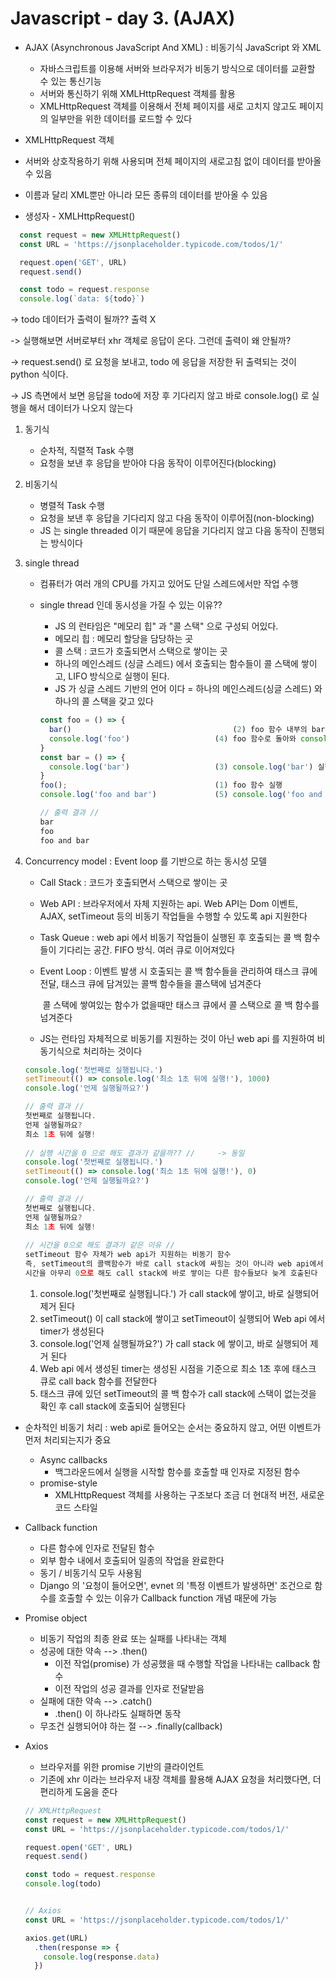 # Javascript - day 3. (AJAX)

- AJAX (Asynchronous JavaScript And XML) : 비동기식 JavaScript 와 XML

  - 자바스크립트를 이용해 서버와 브라우저가 비동기 방식으로 데이터를 교환할 수 있는 통신기능
  - 서버와 통신하기 위해 XMLHttpRequest 객체를 활용
  -  XMLHttpRequest 객체를 이용해서 전체 페이지를 새로 고치지 않고도 페이지의 일부만을 위한 데이터를 로드할 수 있다

  

-  XMLHttpRequest 객체

  - 서버와 상호작용하기 위해 사용되며 전체 페이지의 새로고침 없이 데이터를 받아올 수 있음
  - 이름과 달리 XML뿐만 아니라 모든 종류의 데이터를 받아올 수 있음
  - 생성자 - XMLHttpRequest()

  ```js
    const request = new XMLHttpRequest()                           
    const URL = 'https://jsonplaceholder.typicode.com/todos/1/'
  
    request.open('GET', URL)
    request.send()
  
    const todo = request.response
    console.log(`data: ${todo}`)
  ```

  -> todo 데이터가 출력이 될까??   출력 X

  -> 실행해보면 서버로부터 xhr 객체로 응답이 온다. 그런데 출력이 왜 안될까?

  -> request.send() 로 요청을 보내고, todo 에 응답을 저장한 뒤 출력되는 것이 python 식이다.

  -> JS 측면에서 보면 응답을 todo에 저장 후 기다리지 않고 바로 console.log() 로 실행을 해서 데이터가 나오지 않는다



1. 동기식

   - 순차적, 직렬적 Task 수행
   - 요청을 보낸 후 응답을 받아야 다음 동작이 이루어진다(blocking)

2. 비동기식

   - 병렬적 Task 수행
   - 요청을 보낸 후 응답을 기다리지 않고 다음 동작이 이루어짐(non-blocking)
   - JS 는 single threaded 이기 때문에 응답을 기다리지 않고 다음 동작이 진행되는 방식이다

3. single thread 

   - 컴퓨터가 여러 개의 CPU를 가지고 있어도 단일 스레드에서만 작업 수행

   - single thread 인데 동시성을 가질 수 있는 이유??

     - JS 의 런타임은 "메모리 힙" 과 "콜 스택" 으로 구성되 어있다.
     - 메모리 힙 : 메모리 할당을 담당하는 곳
     - 콜 스택 : 코드가 호출되면서 스택으로 쌓이는 곳
     - 하나의 메인스레드 (싱글 스레드) 에서 호출되는 함수들이 콜 스택에 쌓이고, LIFO 방식으로 실행이 된다.
     - JS 가 싱글 스레드 기반의 언어 이다 = 하나의 메인스레드(싱글 스레드) 와 하나의 콜 스택을 갖고 있다

     ```js
     const foo = () => {
       bar()								    (2) foo 함수 내부의 bar 함수 실행
       console.log('foo')					(4) foo 함수로 돌아와 console.log('foo') 실행 후 콜 스택에서 제거
     }
     const bar = () => {
       console.log('bar')				    (3) console.log('bar') 실행 후 콜 스택에서 제거
     }
     foo();									(1) foo 함수 실행
     console.log('foo and bar')				(5) console.log('foo and bar') 콜 스택에 추가, 실행 후 제거
     
     // 출력 결과 //
     bar
     foo
     foo and bar
     ```

4. Concurrency model : Event loop 를 기반으로 하는 동시성 모델

   - Call Stack : 코드가 호출되면서 스택으로 쌓이는 곳

   - Web API : 브라우저에서 자체 지원하는 api. Web API는 Dom 이벤트, AJAX, setTimeout 등의 비동기 작업들을 수행할 수 있도록 api 지원한다

   - Task Queue : web api 에서 비동기 작업들이 실행된 후 호출되는 콜 백 함수들이 기다리는 공간. FIFO 방식. 여러 큐로 이어져있다

   - Event Loop : 이벤트 발생 시 호출되는  콜 백 함수들을 관리하여 태스크 큐에 전달, 태스크 큐에 담겨있는 콜백 함수들을 콜스택에 넘겨준다

     ​						콜 스택에 쌓여있는 함수가 없을때만 태스크 큐에서 콜 스택으로 콜 백 함수를 넘겨준다

   - JS는 런타임 자체적으로 비동기를 지원하는 것이 아닌 web api 를 지원하여 비동기식으로 처리하는 것이다

   ```js
   console.log('첫번째로 실행됩니다.')
   setTimeout(() => console.log('최소 1초 뒤에 실행!'), 1000)
   console.log('언제 실행될까요?')
   
   // 출력 결과 //
   첫번째로 실행됩니다.
   언제 실행될까요?
   최소 1초 뒤에 실행!
       
   // 실행 시간을 0 으로 해도 결과가 같을까?? //     -> 동일
   console.log('첫번째로 실행됩니다.')
   setTimeout(() => console.log('최소 1초 뒤에 실행!'), 0)
   console.log('언제 실행될까요?')
   
   // 출력 결과 //
   첫번째로 실행됩니다.
   언제 실행될까요?
   최소 1초 뒤에 실행!
       
   // 시간을 0으로 해도 결과가 같은 이유 //
   setTimeout 함수 자체가 web api가 지원하는 비동기 함수
   즉, setTimeout의 콜백함수가 바로 call stack에 싸힝는 것이 아니라 web api에서 비동기 처리된 후 콜 백 함수가 태스크 큐로 전달된다
   시간을 아무리 0으로 해도 call stack에 바로 쌓이는 다른 함수들보다 늦게 호출된다
   ```

   1. console.log('첫번째로 실행됩니다.') 가 call stack에 쌓이고, 바로 실행되어 제거 된다
   2. setTimeout() 이 call stack에 쌓이고 setTimeout이 실행되어 Web api 에서 timer가 생성된다
   3. console.log('언제 실행될까요?') 가 call stack 에 쌓이고, 바로 실행되어 제거 된다
   4. Web api 에서 생성된 timer는 생성된 시점을 기준으로 최소 1초 후에 태스크 큐로 call back 함수를 전달한다
   5. 태스크 큐에 있던 setTimeout의 콜 백 함수가 call stack에 스택이 없는것을 확인 후 call stack에 호출되어 실행된다



- 순차적인 비동기 처리 : web api로 들어오는 순서는 중요하지 않고, 어떤 이벤트가 먼저 처리되는지가 중요
  - Async callbacks
    - 백그라운드에서 실행을 시작할 함수를 호출할 때 인자로 지정된 함수
  - promise-style
    - XMLHttpRequest 객체를 사용하는 구조보다 조금 더 현대적 버전, 새로운 코드 스타일
- Callback function 
  - 다른 함수에 인자로 전달된 함수
  - 외부 함수 내에서 호출되어 일종의 작업을 완료한다
  - 동기 / 비동기식 모두 사용됨
  - Django 의 '요청이 들어오면', evnet 의 '특정 이벤트가 발생하면' 조건으로 함수를 호출할 수 있는 이유가 Callback function 개념 때문에 가능

- Promise object

  - 비동기 작업의 최종 완료 또는 실패를 나타내는 객체
  - 성공에 대한 약속 --> .then()
    - 이전 작업(promise) 가 성공했을 때 수행할 작업을 나타내는 callback 함수
    - 이전 작업의 성공 결과를 인자로 전달받음
  - 실패에 대한 약속 --> .catch()
    - .then() 이 하나라도 실패하면 동작
  - 무조건 실행되어야 하는 절 --> .finally(callback)

  

- Axios 

  - 브라우저를 위한 promise 기반의 클라이언트
  - 기존에 xhr 이라는 브라우저 내장 객체를 활용해 AJAX 요청을 처리했다면, 더 편리하게 도움을 준다

  ```js
  // XMLHttpRequest
  const request = new XMLHttpRequest()
  const URL = 'https://jsonplaceholder.typicode.com/todos/1/'
  
  request.open('GET', URL)
  request.send()
  
  const todo = request.response
  console.log(todo)
  
  
  // Axios
  const URL = 'https://jsonplaceholder.typicode.com/todos/1/'
  
  axios.get(URL)
    .then(response => {
      console.log(response.data)
    })
  ```

  



